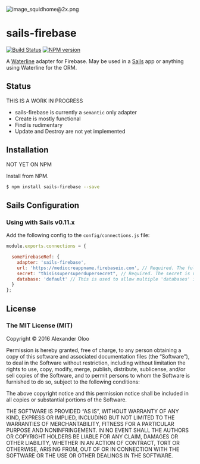 ![image_squidhome@2x.png](http://i.imgur.com/RIvu9.png) 

# sails-firebase
[![Build Status](https://travis-ci.org/alekcz/sails-firebase.png?branch=master)](https://travis-ci.org/alekcz/sails-firebase) [![NPM version](https://badge.fury.io/js/sails-firebase.png)](http://badge.fury.io/js/sails-firebase)

A [Waterline](https://github.com/balderdashy/waterline) adapter for Firebase. May be used in a [Sails](https://github.com/balderdashy/sails) app or anything using Waterline for the ORM.

## Status
THIS IS A WORK IN PROGRESS

- sails-firebase is currently a `semantic` only adapter
- Create is mostly functional
- Find is rudimentary
- Update and Destroy are not yet implemented


## Installation
NOT YET ON NPM

Install from NPM.

```bash
$ npm install sails-firebase --save
```

## Sails Configuration

### Using with Sails v0.11.x

Add the following config to the `config/connections.js` file:

```javascript
module.exports.connections = {

  someFirebaseRef: {
    adapter: 'sails-firebase',
    url: 'https://mediocreappname.firebaseio.com', // Required. The full URL is used to allow for paid for firebase instances
    secret: "thisissupersuperdupersecret", // Required. The secret is used to generate an authentication token for the connection.
    database: 'default' // This is used to allow multiple 'databases' in the same firebase app
  }
};
```


## License

### The MIT License (MIT)

Copyright © 2016 Alexander Oloo

Permission is hereby granted, free of charge, to any person obtaining a copy of this software and associated documentation files (the “Software”), to deal in the Software without restriction, including without limitation the rights to use, copy, modify, merge, publish, distribute, sublicense, and/or sell copies of the Software, and to permit persons to whom the Software is furnished to do so, subject to the following conditions:

The above copyright notice and this permission notice shall be included in all copies or substantial portions of the Software.

THE SOFTWARE IS PROVIDED “AS IS”, WITHOUT WARRANTY OF ANY KIND, EXPRESS OR IMPLIED, INCLUDING BUT NOT LIMITED TO THE WARRANTIES OF MERCHANTABILITY, FITNESS FOR A PARTICULAR PURPOSE AND NONINFRINGEMENT. IN NO EVENT SHALL THE AUTHORS OR COPYRIGHT HOLDERS BE LIABLE FOR ANY CLAIM, DAMAGES OR OTHER LIABILITY, WHETHER IN AN ACTION OF CONTRACT, TORT OR OTHERWISE, ARISING FROM, OUT OF OR IN CONNECTION WITH THE SOFTWARE OR THE USE OR OTHER DEALINGS IN THE SOFTWARE.
